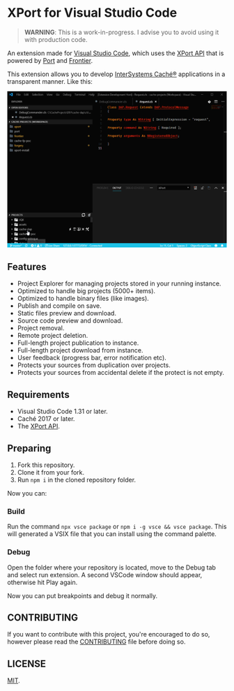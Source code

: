 # XPort for Visual Studio Code

> __WARNING__: This is a work-in-progress. I advise you to avoid using it with production code.

An extension made for [Visual Studio Code](https://code.visualstudio.com), which
uses the [XPort API](https://github.com/rfns/xport) that is powered by [Port](https://github.com/rfns/port) and [Frontier](https://github.com/rfns/frontier).

This extension allows you to develop [InterSystems Caché®](https://www.intersystems.com/products/cache) applications in a transparent manner. Like this:

![XPort for Visual Studio Code example](https://github.com/rfns/vscode-xport/blob/master/docs/assets/xport.gif?raw=true)

## Features

* Project Explorer for managing projects stored in your running instance.
* Optimized to handle big projects (5000+ items).
* Optimized to handle binary files (like images).
* Publish and compile on save.
* Static files preview and download.
* Source code preview and download.
* Project removal.
* Remote project deletion.
* Full-length project publication to instance.
* Full-length project download from instance.
* User feedback (progress bar, error notification etc).
* Protects your sources from duplication over projects.
* Protects your sources from accidental delete if the protect is not empty.

## Requirements

* Visual Studio Code 1.31 or later.
* Caché 2017 or later.
* The [XPort API](https://github.com/rfns/xport).

## Preparing

1. Fork this repository.
2. Clone it from your fork.
2. Run `npm i` in the cloned repository folder.

Now you can:

### Build

Run the command `npx vsce package` or `npm i -g vsce && vsce package`.
This will generated a VSIX file that you can install using the command palette.

### Debug

Open the folder where your repository is located, move to the Debug tab and select run extension. A second VSCode window should appear, otherwise hit Play again.

Now you can put breakpoints and debug it normally.

## CONTRIBUTING

If you want to contribute with this project, you're encouraged to do so, however please read the [CONTRIBUTING](https://github.com/rfns/vscode-xport/blob/master/CONTRIBUTING.md) file before doing so.

## LICENSE

[MIT](https://github.com/rfns/vscode-xport/blob/master/LICENSE.md).


